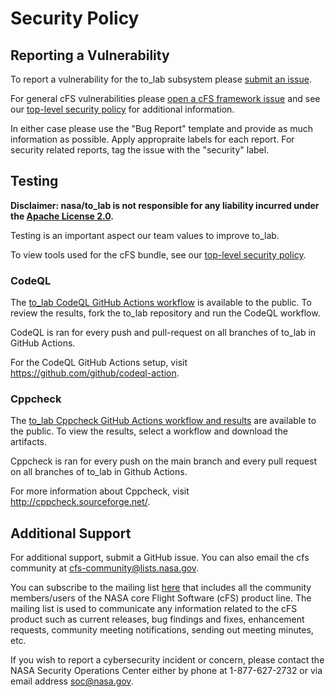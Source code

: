 # Security Policy

## Reporting a Vulnerability

To report a vulnerability for the to_lab subsystem please [submit an issue](https://github.com/nasa/to_lab/issues/new/choose).

For general cFS vulnerabilities please [open a cFS framework issue](https://github.com/nasa/cfs/issues/new/choose) and see our [top-level security policy](https://github.com/nasa/cFS/security/policy) for additional information.

In either case please use the "Bug Report" template and provide as much information as possible. Apply appropraite labels for each report. For security related reports, tag the issue with the "security" label.

## Testing

**Disclaimer: nasa/to_lab is not responsible for any liability incurred under the [Apache License 2.0](https://github.com/nasa/to_lab/blob/main/LICENSE).**

Testing is an important aspect our team values to improve to_lab. 

To view tools used for the cFS bundle, see our [top-level security policy](https://github.com/nasa/cFS/security/policy). 

### CodeQL

The [to_lab CodeQL GitHub Actions workflow](https://github.com/nasa/to_lab/actions/workflows/codeql-build.yml) is available to the public. To review the results, fork the to_lab repository and run the CodeQL workflow. 

CodeQL is ran for every push and pull-request on all branches of to_lab in GitHub Actions. 

For the CodeQL GitHub Actions setup, visit https://github.com/github/codeql-action. 

### Cppcheck

The [to_lab Cppcheck GitHub Actions workflow and results](https://github.com/nasa/to_lab/actions/workflows/static-analysis.yml) are available to the public. To view the results, select a workflow and download the artifacts. 

Cppcheck is ran for every push on the main branch and every pull request on all branches of to_lab in Github Actions. 

For more information about Cppcheck, visit http://cppcheck.sourceforge.net/.

## Additional Support

For additional support, submit a GitHub issue. You can also email the cfs community at cfs-community@lists.nasa.gov. 

You can subscribe to the mailing list [here](https://lists.nasa.gov/mailman/listinfo/cfs-community) that includes all the community members/users of the NASA core Flight Software (cFS) product line. The mailing list is used to communicate any information related to the cFS product such as current releases, bug findings and fixes, enhancement requests, community meeting notifications, sending out meeting minutes, etc.

If you wish to report a cybersecurity incident or concern, please contact the NASA Security Operations Center either by phone at 1-877-627-2732 or via email address soc@nasa.gov.
